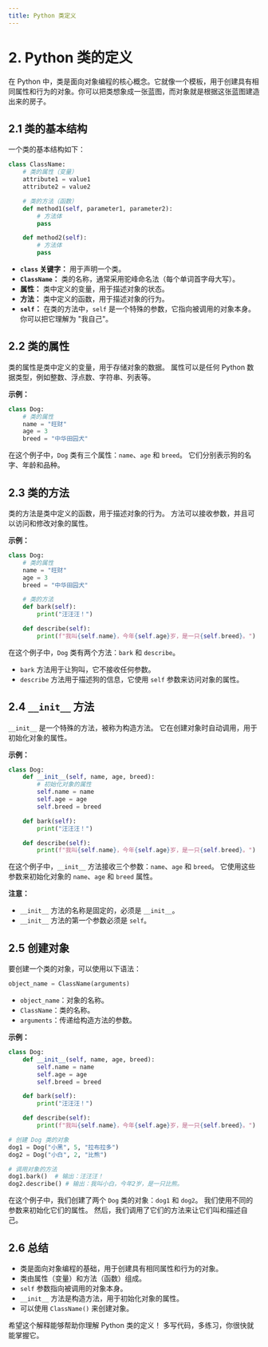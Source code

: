 ```yaml
---
title: Python 类定义
---
```


# 2. Python 类的定义

在 Python 中，类是面向对象编程的核心概念。它就像一个模板，用于创建具有相同属性和行为的对象。你可以把类想象成一张蓝图，而对象就是根据这张蓝图建造出来的房子。

## 2.1  类的基本结构

一个类的基本结构如下：

```python
class ClassName:
    # 类的属性（变量）
    attribute1 = value1
    attribute2 = value2

    # 类的方法（函数）
    def method1(self, parameter1, parameter2):
        # 方法体
        pass

    def method2(self):
        # 方法体
        pass
```

*   **`class` 关键字：** 用于声明一个类。
*   **`ClassName`：** 类的名称，通常采用驼峰命名法（每个单词首字母大写）。
*   **属性：** 类中定义的变量，用于描述对象的状态。
*   **方法：** 类中定义的函数，用于描述对象的行为。
*   **`self`：**  在类的方法中，`self`  是一个特殊的参数，它指向被调用的对象本身。  你可以把它理解为 "我自己"。

## 2.2  类的属性

类的属性是类中定义的变量，用于存储对象的数据。  属性可以是任何 Python 数据类型，例如整数、浮点数、字符串、列表等。

**示例：**

```python
class Dog:
    # 类的属性
    name = "旺财"
    age = 3
    breed = "中华田园犬"
```

在这个例子中，`Dog` 类有三个属性：`name`、`age` 和 `breed`。  它们分别表示狗的名字、年龄和品种。

## 2.3 类的方法

类的方法是类中定义的函数，用于描述对象的行为。  方法可以接收参数，并且可以访问和修改对象的属性。

**示例：**

```python
class Dog:
    # 类的属性
    name = "旺财"
    age = 3
    breed = "中华田园犬"

    # 类的方法
    def bark(self):
        print("汪汪汪！")

    def describe(self):
        print(f"我叫{self.name}，今年{self.age}岁，是一只{self.breed}。")
```

在这个例子中，`Dog` 类有两个方法：`bark` 和 `describe`。

*   `bark` 方法用于让狗叫，它不接收任何参数。
*   `describe` 方法用于描述狗的信息，它使用 `self` 参数来访问对象的属性。

## 2.4  `__init__` 方法

`__init__`  是一个特殊的方法，被称为构造方法。  它在创建对象时自动调用，用于初始化对象的属性。

**示例：**

```python
class Dog:
    def __init__(self, name, age, breed):
        # 初始化对象的属性
        self.name = name
        self.age = age
        self.breed = breed

    def bark(self):
        print("汪汪汪！")

    def describe(self):
        print(f"我叫{self.name}，今年{self.age}岁，是一只{self.breed}。")
```

在这个例子中，`__init__` 方法接收三个参数：`name`、`age` 和 `breed`。  它使用这些参数来初始化对象的 `name`、`age` 和 `breed` 属性。

**注意：**

*   `__init__` 方法的名称是固定的，必须是 `__init__`。
*   `__init__` 方法的第一个参数必须是 `self`。

## 2.5 创建对象

要创建一个类的对象，可以使用以下语法：

```python
object_name = ClassName(arguments)
```

*   `object_name`：对象的名称。
*   `ClassName`：类的名称。
*   `arguments`：传递给构造方法的参数。

**示例：**

```python
class Dog:
    def __init__(self, name, age, breed):
        self.name = name
        self.age = age
        self.breed = breed

    def bark(self):
        print("汪汪汪！")

    def describe(self):
        print(f"我叫{self.name}，今年{self.age}岁，是一只{self.breed}。")

# 创建 Dog 类的对象
dog1 = Dog("小黑", 5, "拉布拉多")
dog2 = Dog("小白", 2, "比熊")

# 调用对象的方法
dog1.bark()  # 输出：汪汪汪！
dog2.describe() # 输出：我叫小白，今年2岁，是一只比熊。
```

在这个例子中，我们创建了两个 `Dog` 类的对象：`dog1` 和 `dog2`。  我们使用不同的参数来初始化它们的属性。  然后，我们调用了它们的方法来让它们叫和描述自己。

## 2.6 总结

*   类是面向对象编程的基础，用于创建具有相同属性和行为的对象。
*   类由属性（变量）和方法（函数）组成。
*   `self`  参数指向被调用的对象本身。
*   `__init__` 方法是构造方法，用于初始化对象的属性。
*   可以使用 `ClassName()`  来创建对象。

希望这个解释能够帮助你理解 Python 类的定义！  多写代码，多练习，你很快就能掌握它。
